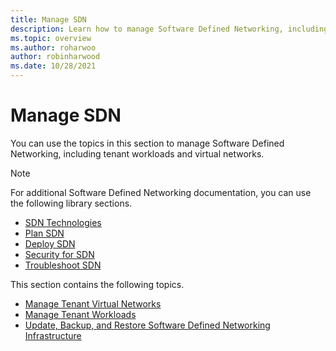 ```yaml
---
title: Manage SDN
description: Learn how to manage Software Defined Networking, including tenant workloads and virtual networks.
ms.topic: overview
ms.author: roharwoo
author: robinharwood
ms.date: 10/28/2021
---
```

# Manage SDN

You can use the topics in this section to manage Software Defined Networking, including tenant workloads and virtual networks.

>[!NOTE]
>For additional Software Defined Networking documentation, you can use the following library sections.
>- [SDN Technologies](../technologies/Software-Defined-Networking-Technologies.md)
>- [Plan SDN](/azure/azure-local/concepts/plan-software-defined-networking-infrastructure?context=/windows-server/context/windows-server-edge-networking)
>- [Deploy SDN](../deploy/deploy-a-software-defined-network-infrastructure.md)
>- [Security for SDN](/azure/azure-local/manage/nc-security?context=/windows-server/context/windows-server-edge-networking)
>- [Troubleshoot SDN](../troubleshoot/Troubleshoot-Software-Defined-Networking.md)

This section contains the following topics.

- [Manage Tenant Virtual Networks](Manage-Tenant-Virtual-Networks.md)
- [Manage Tenant Workloads](Manage-Tenant-Workloads.md)
- [Update, Backup, and Restore Software Defined Networking Infrastructure](Update-Backup-Restore.md)
